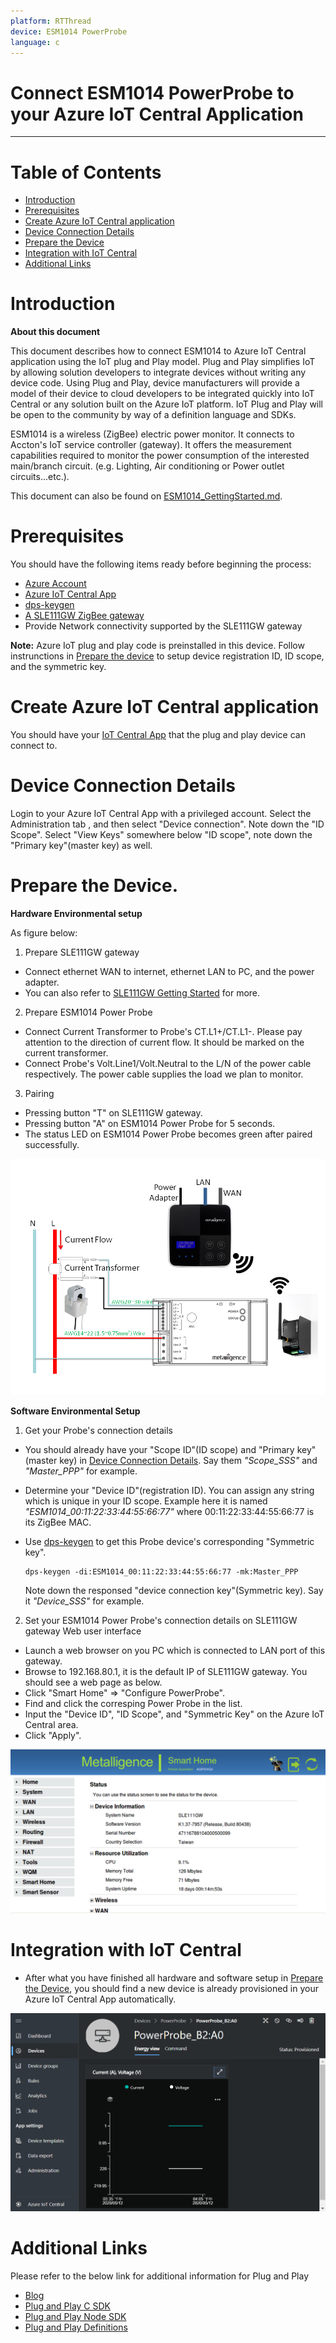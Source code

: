 ```yaml
---
platform: RTThread
device: ESM1014 PowerProbe
language: c
---
```


Connect ESM1014 PowerProbe to your Azure IoT Central Application
===

---
# Table of Contents

-   [Introduction](#Introduction)
-   [Prerequisites](#Prerequisites)
-   [Create Azure IoT Central application](#Create_AICA)
-   [Device Connection Details](#DeviceConnectionDetails)
-   [Prepare the Device](#preparethedevice)
-   [Integration with IoT Central](#IntegrationwithIoTCentral)
-   [Additional Links](#AdditionalLinks)


<a name="Introduction"></a>

# Introduction 

**About this document**

This document describes how to connect ESM1014 to Azure IoT Central application using the IoT plug and Play model. Plug and Play simplifies IoT by allowing solution developers to integrate devices without writing any device code. Using Plug and Play, device manufacturers will provide a model of their device to cloud developers to be integrated quickly into IoT Central or any solution built on the Azure IoT platform. IoT Plug and Play will be open to the community by way of a definition language and SDKs.

ESM1014 is a wireless (ZigBee) electric power monitor. It connects to Accton's IoT service controller (gateway). It offers the measurement capabilities required to monitor the power consumption of the interested main/branch circuit. (e.g. Lighting, Air conditioning or Power outlet circuits...etc.).

This document can also be found on [ESM1014_GettingStarted.md](https://github.com/jyhminwang/accton-azure-dcm/blob/master/ESM1014/README.md).

<a name="Prerequisites"></a>
# Prerequisites

You should have the following items ready before beginning the process: 

-   [Azure Account](https://portal.azure.com)
-   [Azure IoT Central App](https://docs.microsoft.com/en-us/azure/iot-central/core/overview-iot-central)
-   [dps-keygen](https://github.com/Azure/dps-keygen)
-   [A SLE111GW ZigBee gateway](https://github.com/jyhminwang/accton-azure-dcm/blob/master/SLE111GW/SLE111GW_GettingStarted.md)
-   Provide Network connectivity supported by the SLE111GW gateway

**Note:** Azure IoT plug and play code is preinstalled in this device. Follow instrunctions in [Prepare the device](#preparethedevice) to setup device registration ID, ID scope, and the symmetric key.

<a name="Create_AICA"></a>
# Create Azure IoT Central application
You should have your [IoT Central App](https://apps.azureiotcentral.com/) that the plug and play device can connect to.

<a name="DeviceConnectionDetails"></a>
# Device Connection Details
Login to your Azure IoT Central App with a privileged account. Select the Administration tab , and then select "Device connection". Note down the "ID Scope".
Select "View Keys" somewhere below "ID scope", note down the "Primary key"(master key) as well.

<a name="preparethedevice"></a>
# Prepare the Device.

**Hardware Environmental setup**

As figure below:
1. Prepare SLE111GW gateway
-   Connect ethernet WAN to internet, ethernet LAN to PC, and the power adapter.
-   You can also refer to [SLE111GW Getting Started](https://github.com/jyhminwang/accton-azure-dcm/blob/master/SLE111GW/SLE111GW_GettingStarted.md) for more.

2. Prepare ESM1014 Power Probe
-   Connect Current Transformer to Probe's CT.L1+/CT.L1-. Please pay attention to the direction of current flow. It should be marked on the current transformer.
-   Connect Probe's Volt.Line1/Volt.Neutral to the L/N of the power cable respectively. The power cable supplies the load we plan to monitor.

3. Pairing
-	Pressing button "T" on SLE111GW gateway.
-	Pressing button "A" on ESM1014 Power Probe for 5 seconds.
-	The status LED on ESM1014 Power Probe becomes green after paired successfully.

<img src="https://github.com/jyhminwang/accton-azure-dcm/blob/master/ESM1014/png/ESM1014_basic.png?raw=true">

**Software Environmental Setup**

1. Get your Probe's connection details
-   You should already have your "Scope ID"(ID scope) and "Primary key"(master key) in [Device Connection Details](#DeviceConnectionDetails).
    Say them *"Scope_SSS"* and *"Master_PPP"* for example.
-   Determine your "Device ID"(registration ID).
    You can assign any string which is unique in your ID scope.
    Example here it is named *"ESM1014_00:11:22:33:44:55:66:77"* where 00:11:22:33:44:55:66:77 is its ZigBee MAC.
-   Use [dps-keygen](https://github.com/Azure/dps-keygen) to get this Probe device's corresponding "Symmetric key".

        dps-keygen -di:ESM1014_00:11:22:33:44:55:66:77 -mk:Master_PPP
    Note down the responsed "device connection key"(Symmetric key).
    Say it *"Device_SSS"* for example.

2. Set your ESM1014 Power Probe's connection details on SLE111GW gateway Web user interface
-   Launch a web browser on you PC which is connected to LAN port of this gateway.
-   Browse to 192.168.80.1, it is the default IP of SLE111GW gateway. You should see a web page as below.
-   Click "Smart Home" => "Configure PowerProbe".
-   Find and click the corresping Power Probe in the list.
-   Input the "Device ID", "ID Scope", and "Symmetric Key" on the Azure IoT Central area.
-   Click "Apply".

<img src="https://github.com/jyhminwang/accton-azure-dcm/blob/master/SLE111GW/png/SLE111GW_Web.png?raw=true">

<a name="IntegrationwithIoTCentral"></a>
# Integration with IoT Central

-   After what you have finished all hardware and software setup in [Prepare the Device](#preparethedevice),  you should find a new device is already provisioned in your Azure IoT Central App automatically.

<img src="https://github.com/jyhminwang/accton-azure-dcm/blob/master/ESM1014/png/PPB_View.png?raw=true">

<a name="AdditionalLinks"></a>
# Additional Links

Please refer to the below link for additional information for Plug and Play 

-    [Blog](https://azure.microsoft.com/en-us/blog/iot-plug-and-play-is-now-available-in-preview/)
-    [Plug and Play C SDK](https://github.com/Azure/azure-iot-sdk-c/tree/public-preview) 
-    [Plug and Play Node SDK](https://github.com/Azure/azure-iot-sdk-node/tree/digitaltwins-preview)
-    [Plug and Play Definitions](https://github.com/Azure/IoTPlugandPlay)







